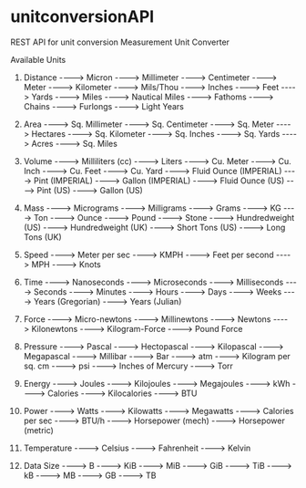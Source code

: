 # unitconversionAPI
REST API for unit conversion
Measurement Unit Converter

Available Units

1. Distance
----> Micron
----> Millimeter
----> Centimeter
----> Meter
----> Kilometer
----> Mils/Thou
----> Inches
----> Feet
----> Yards
----> Miles
----> Nautical Miles
----> Fathoms
----> Chains
----> Furlongs
----> Light Years

2. Area
----> Sq. Millimeter
----> Sq. Centimeter
----> Sq. Meter
----> Hectares
----> Sq. Kilometer
----> Sq. Inches
----> Sq. Yards
----> Acres
----> Sq. Miles

3. Volume
----> Milliliters (cc)
----> Liters
----> Cu. Meter
----> Cu. Inch
----> Cu. Feet
----> Cu. Yard
----> Fluid Ounce (IMPERIAL)
----> Pint (IMPERIAL)
----> Gallon (IMPERIAL)
----> Fluid Ounce (US)
----> Pint (US)
----> Gallon (US)

4. Mass
----> Micrograms
----> Milligrams
----> Grams
----> KG
----> Ton
----> Ounce
----> Pound
----> Stone
----> Hundredweight (US)
----> Hundredweight (UK)
----> Short Tons (US)
----> Long Tons (UK)

5. Speed
----> Meter per sec
----> KMPH
----> Feet per second
----> MPH
----> Knots

6. Time
----> Nanoseconds
----> Microseconds
----> Milliseconds
----> Seconds
----> Minutes
----> Hours
----> Days
----> Weeks
----> Years (Gregorian)
----> Years (Julian)

7. Force
----> Micro-newtons
----> Millinewtons
----> Newtons
----> Kilonewtons
----> Kilogram-Force
----> Pound Force

8. Pressure
----> Pascal
----> Hectopascal
----> Kilopascal
----> Megapascal
----> Millibar
----> Bar
----> atm
----> Kilogram per sq. cm
----> psi
----> Inches of Mercury
----> Torr

9. Energy
----> Joules
----> Kilojoules
----> Megajoules
----> kWh
----> Calories
----> Kilocalories
----> BTU

10. Power
----> Watts
----> Kilowatts
----> Megawatts
----> Calories per sec
----> BTU/h
----> Horsepower (mech)
----> Horsepower (metric)

11. Temperature
----> Celsius
----> Fahrenheit
----> Kelvin

12. Data Size
----> B
----> KiB
----> MiB
----> GiB
----> TiB
----> kB
----> MB
----> GB
----> TB
